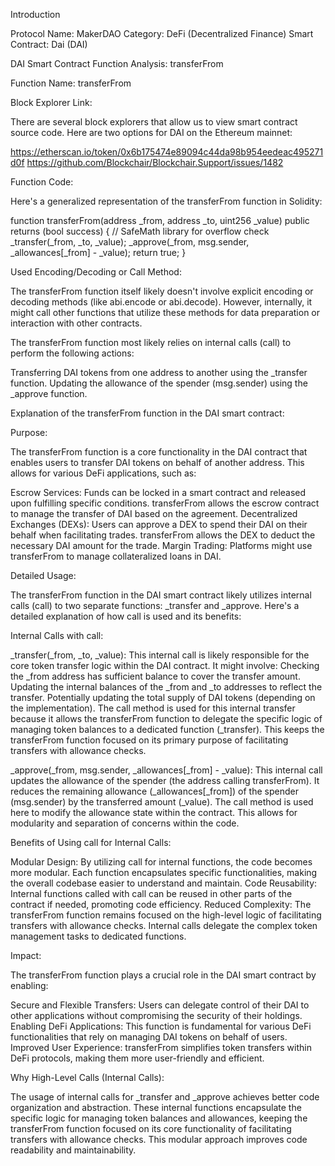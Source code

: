 Introduction

Protocol Name: MakerDAO
Category: DeFi (Decentralized Finance)
Smart Contract: Dai (DAI)



DAI Smart Contract Function Analysis: transferFrom

Function Name: transferFrom

Block Explorer Link:

There are several block explorers that allow us to view smart contract source code. Here are two options for DAI on the Ethereum mainnet:

https://etherscan.io/token/0x6b175474e89094c44da98b954eedeac495271d0f
https://github.com/Blockchair/Blockchair.Support/issues/1482

Function Code:

Here's a generalized representation of the transferFrom function in Solidity:

function transferFrom(address _from, address _to, uint256 _value) public returns (bool success) {
    // SafeMath library for overflow check
    _transfer(_from, _to, _value);
    _approve(_from, msg.sender, _allowances[_from] - _value);
    return true;
}

Used Encoding/Decoding or Call Method:

The transferFrom function itself likely doesn't involve explicit encoding or decoding methods (like abi.encode or abi.decode). However, internally, it might call other functions that utilize these methods for data preparation or interaction with other contracts.

The transferFrom function most likely relies on internal calls (call) to perform the following actions:

Transferring DAI tokens from one address to another using the _transfer function.
Updating the allowance of the spender (msg.sender) using the _approve function.



Explanation of the transferFrom function in the DAI smart contract:

Purpose:

The transferFrom function is a core functionality in the DAI contract that enables users to transfer DAI tokens on behalf of another address. This allows for various DeFi applications, such as:

Escrow Services: Funds can be locked in a smart contract and released upon fulfilling specific conditions. transferFrom allows the escrow contract to manage the transfer of DAI based on the agreement.
Decentralized Exchanges (DEXs): Users can approve a DEX to spend their DAI on their behalf when facilitating trades. transferFrom allows the DEX to deduct the necessary DAI amount for the trade.
Margin Trading: Platforms might use transferFrom to manage collateralized loans in DAI.

Detailed Usage:

The transferFrom function in the DAI smart contract likely utilizes internal calls (call) to two separate functions: _transfer and _approve. Here's a detailed explanation of how call is used and its benefits:

Internal Calls with call:

_transfer(_from, _to, _value):
This internal call is likely responsible for the core token transfer logic within the DAI contract.
It might involve:
Checking the _from address has sufficient balance to cover the transfer amount.
Updating the internal balances of the _from and _to addresses to reflect the transfer.
Potentially updating the total supply of DAI tokens (depending on the implementation).
The call method is used for this internal transfer because it allows the transferFrom function to delegate the specific logic of managing token balances to a dedicated function (_transfer). This keeps the transferFrom function focused on its primary purpose of facilitating transfers with allowance checks.

_approve(_from, msg.sender, _allowances[_from] - _value):
This internal call updates the allowance of the spender (the address calling transferFrom).
It reduces the remaining allowance (_allowances[_from]) of the spender (msg.sender) by the transferred amount (_value).
The call method is used here to modify the allowance state within the contract. This allows for modularity and separation of concerns within the code.

Benefits of Using call for Internal Calls:

Modular Design: By utilizing call for internal functions, the code becomes more modular. Each function encapsulates specific functionalities, making the overall codebase easier to understand and maintain.
Code Reusability: Internal functions called with call can be reused in other parts of the contract if needed, promoting code efficiency.
Reduced Complexity: The transferFrom function remains focused on the high-level logic of facilitating transfers with allowance checks. Internal calls delegate the complex token management tasks to dedicated functions.



Impact:

The transferFrom function plays a crucial role in the DAI smart contract by enabling:

Secure and Flexible Transfers: Users can delegate control of their DAI to other applications without compromising the security of their holdings.
Enabling DeFi Applications: This function is fundamental for various DeFi functionalities that rely on managing DAI tokens on behalf of users.
Improved User Experience: transferFrom simplifies token transfers within DeFi protocols, making them more user-friendly and efficient.

Why High-Level Calls (Internal Calls):

The usage of internal calls for _transfer and _approve achieves better code organization and abstraction. These internal functions encapsulate the specific logic for managing token balances and allowances, keeping the transferFrom function focused on its core functionality of facilitating transfers with allowance checks. This modular approach improves code readability and maintainability.


